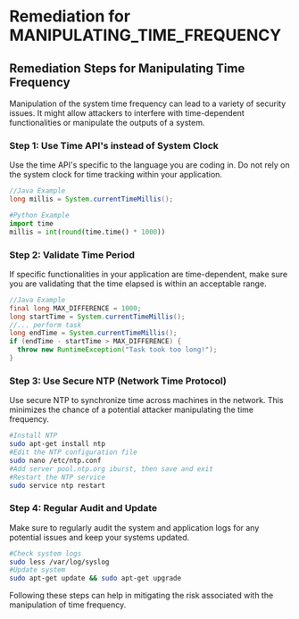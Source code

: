 # Remediation for MANIPULATING_TIME_FREQUENCY

## Remediation Steps for Manipulating Time Frequency
Manipulation of the system time frequency can lead to a variety of security issues. It might allow attackers to interfere with time-dependent functionalities or manipulate the outputs of a system.

### Step 1: Use Time API's instead of System Clock
Use the time API's specific to the language you are coding in. Do not rely on the system clock for time tracking within your application.

```java
//Java Example
long millis = System.currentTimeMillis(); 
```

```python
#Python Example
import time
millis = int(round(time.time() * 1000))
```

### Step 2: Validate Time Period
If specific functionalities in your application are time-dependent, make sure you are validating that the time elapsed is within an acceptable range.

```java
//Java Example
final long MAX_DIFFERENCE = 1000;
long startTime = System.currentTimeMillis();
//... perform task
long endTime = System.currentTimeMillis();
if (endTime - startTime > MAX_DIFFERENCE) {
  throw new RuntimeException("Task took too long!");
}

```

### Step 3: Use Secure NTP (Network Time Protocol) 
Use secure NTP to synchronize time across machines in the network. This minimizes the chance of a potential attacker manipulating the time frequency.

```bash
#Install NTP
sudo apt-get install ntp
#Edit the NTP configuration file
sudo nano /etc/ntp.conf
#Add server pool.ntp.org iburst, then save and exit
#Restart the NTP service
sudo service ntp restart
```

### Step 4: Regular Audit and Update 
Make sure to regularly audit the system and application logs for any potential issues and keep your systems updated.

```bash
#Check system logs
sudo less /var/log/syslog
#Update system
sudo apt-get update && sudo apt-get upgrade
```

Following these steps can help in mitigating the risk associated with the manipulation of time frequency.